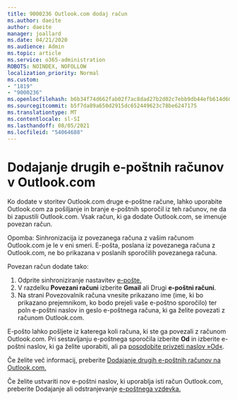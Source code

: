 ```yaml
---
title: 9000236 Outlook.com dodaj račun
ms.author: daeite
author: daeite
manager: joallard
ms.date: 04/21/2020
ms.audience: Admin
ms.topic: article
ms.service: o365-administration
ROBOTS: NOINDEX, NOFOLLOW
localization_priority: Normal
ms.custom:
- "1819"
- "9000236"
ms.openlocfilehash: b6b34f74d662fab02f7ac8dad27b2d02c7ebb9db44efb614d6005741d4cebdb2
ms.sourcegitcommit: b5f7da89a650d2915dc652449623c78be6247175
ms.translationtype: MT
ms.contentlocale: sl-SI
ms.lasthandoff: 08/05/2021
ms.locfileid: "54064688"
---
```

# <a name="add-your-other-email-accounts-to-outlookcom"></a>Dodajanje drugih e-poštnih računov v Outlook.com

Ko dodate v storitev Outlook.com druge e-poštne račune, lahko uporabite Outlook.com za pošiljanje in branje e-poštnih sporočil iz teh računov, ne da bi zapustili Outlook.com. Vsak račun, ki ga dodate Outlook.com, se imenuje povezan račun.

Opomba: Sinhronizacija iz povezanega računa z vašim računom Outlook.com je le v eni smeri. E-pošta, poslana iz povezanega računa z Outlook.com, ne bo prikazana v poslanih sporočilih povezanega računa.

Povezan račun dodate tako:

1. Odprite sinhroniziranje nastavitev [e-pošte.](https://go.microsoft.com/fwlink/?linkid=875264)
2. V razdelku **Povezani računi** izberite **Gmail** ali Drugi **e-poštni računi**.
3. Na strani Povezovalnik računa vnesite prikazano ime (ime, ki bo prikazano prejemnikom, ko bodo prejeli vaše e-poštno sporočilo) ter poln e-poštni naslov in geslo e-poštnega računa, ki ga želite povezati z računom Outlook.com.

E-pošto lahko pošljete iz katerega koli računa, ki ste ga povezali z računom Outlook.com. Pri sestavljanju e-poštnega sporočila izberite **Od** in izberite e-poštni naslov, ki ga želite uporabiti, ali pa [posodobite privzeti naslov »Od«](https://go.microsoft.com/fwlink/?linkid=875264).

Če želite več informacij, preberite [Dodajanje drugih e-poštnih računov na Outlook.com.](https://support.office.com/article/c5224df4-5885-4e79-91ba-523aa743f0ba?wt.mc_id=Office_Outlook_com_Alchemy)

Če želite ustvariti nov e-poštni naslov, ki uporablja isti račun Outlook.com, preberite Dodajanje ali odstranjevanje [e-poštnega vzdevka.](https://support.office.com/article/459b1989-356d-40fa-a689-8f285b13f1f2?wt.mc_id=Office_Outlook_com_Alchemy)